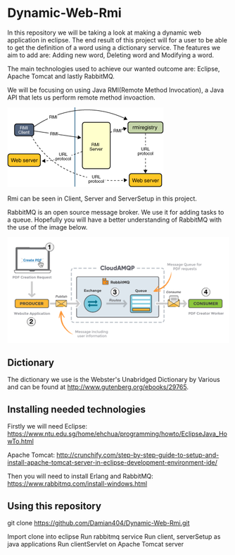 # Dynamic-Web-Rmi

In this repository we will be taking a look at making a dynamic web application in eclipse.
The end result of this project will for a user to be able to get the definition of a word using a dictionary service.
The features we aim to add are: Adding new word, Deleting word and Modifying a word.

The main technologies used to achieve our wanted outcome are: Eclipse, Apache Tomcat and lastly RabbitMQ.

We will be focusing on using Java RMI(Remote Method Invocation), a Java API that lets us perform remote method invoaction.

![](Images/rmi-2.png)

Rmi can be seen in Client, Server and ServerSetup in this project.

RabbitMQ is an open source message broker. We use it for adding tasks to a queue.
Hopefully you will have a better understanding of RabbitMQ with the use of the image below.

![](Images/rabbitmq.png)

## Dictionary
The dictionary we use is the Webster's Unabridged Dictionary by Various and can be found at http://www.gutenberg.org/ebooks/29765.

## Installing needed technologies
Firstly we will need Eclipse: https://www.ntu.edu.sg/home/ehchua/programming/howto/EclipseJava_HowTo.html

Apache Tomcat: http://crunchify.com/step-by-step-guide-to-setup-and-install-apache-tomcat-server-in-eclipse-development-environment-ide/

Then you will need to install Erlang and RabbitMQ: https://www.rabbitmq.com/install-windows.html

## Using this repository
git clone https://github.com/Damian404/Dynamic-Web-Rmi.git

Import clone into eclipse
Run rabbitmq service
Run client, serverSetup as java applications
Run clientServlet on Apache Tomcat server 
